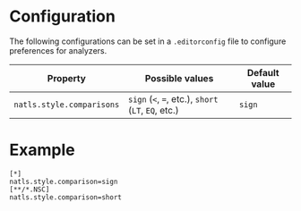 # Configuration

The following configurations can be set in a `.editorconfig` file to configure preferences for analyzers.

| Property | Possible values | Default value |
| --- | --- | --- |
| `natls.style.comparisons` | `sign` (`<`, `=`, etc.), `short` (`LT`, `EQ`, etc.) | `sign` |

# Example

```editorconfig
[*]
natls.style.comparison=sign
[**/*.NSC]
natls.style.comparison=short
```